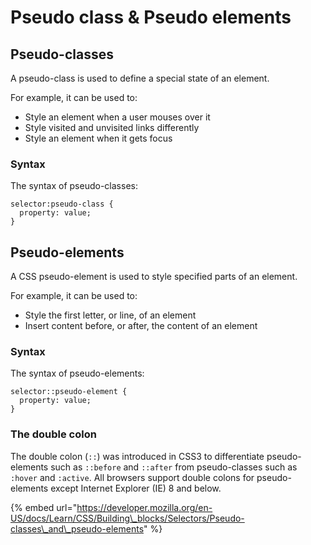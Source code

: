 # Pseudo class & Pseudo elements

## Pseudo-classes

A pseudo-class is used to define a special state of an element.

For example, it can be used to:

* Style an element when a user mouses over it
* Style visited and unvisited links differently
* Style an element when it gets focus

### Syntax

The syntax of pseudo-classes:

```text
selector:pseudo-class {
  property: value;
}
```

## Pseudo-elements

A CSS pseudo-element is used to style specified parts of an element.

For example, it can be used to:

* Style the first letter, or line, of an element
* Insert content before, or after, the content of an element

### Syntax

The syntax of pseudo-elements:

```text
selector::pseudo-element {
  property: value;
}
```

### The double colon

 The double colon \(`::`\) was introduced in CSS3 to differentiate pseudo-elements such as `::before` and `::after` from pseudo-classes such as `:hover` and `:active`. All browsers support double colons for pseudo-elements except Internet Explorer \(IE\) 8 and below.

{% embed url="https://developer.mozilla.org/en-US/docs/Learn/CSS/Building\_blocks/Selectors/Pseudo-classes\_and\_pseudo-elements" %}

